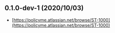 ## 0.1.0-dev-1 (2020/10/03)

* [https://policyme.atlassian.net/browse/ST-1000](https://policyme.atlassian.net/browse/ST-1000)

